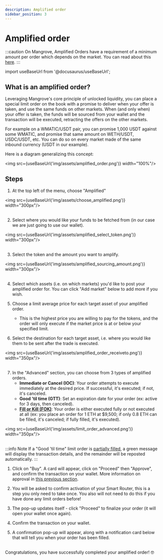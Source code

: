 ```yaml
---
description: Amplified order
sidebar_position: 3
---
```


# Amplified order

:::caution
On Mangrove, Amplified Orders have a requirement of a minimum amount per order which depends on the market. You can read about this [here](./minimum-volume.md).
:::

import useBaseUrl from '@docusaurus/useBaseUrl';

## What is an amplified order?

Leveraging Mangrove's core principle of unlocked liquidity, you can place a special limit order on the book with a promise to deliver when your offer is taken, and use the same funds on other markets.
When (and only when) your offer is taken, the funds will be sourced from your wallet and the transaction will be executed, retracting the offers on the other markets.

For example on a WMATIC/USDT pair, you can promise 1,000 USDT against some WMATIC, and promise that same amount on WETH/USDT, USDC/USDT, etc. You can do so on every market made of the same inbound currency (USDT in our example).

Here is a diagram generalizing this concept:

<img src={useBaseUrl('img/assets/amplified_order.png')} width="100%"/>

## Steps

1. At the top left of the menu, choose "Amplified"
   
<img src={useBaseUrl('img/assets/choose_amplified.png')} width="300px"/><br /><br />

2. Select where you would like your funds to be fetched from (in our case we are just going to use our wallet).

<img src={useBaseUrl('img/assets/amplified_select_token.png')} width="300px"/><br /><br />

3. Select the token and the amount you want to amplify.

<img src={useBaseUrl('img/assets/amplified_sourcing_amount.png')} width="300px"/><br /><br />

4. Select which assets (i.e. on which markets) you'd like to post your amplified order for. You can click "Add market" below to add more if you wish.

5. Choose a limit average price for each target asset of your amplified order.
   * This is the highest price you are willing to pay for the tokens, and the order will only execute if the market price is at or below your specified limit.

6. Select the destination for each target asset, i.e. where you would like them to be sent after the trade is executed.

<img src={useBaseUrl('img/assets/amplified_order_receiveto.png')} width="350px"/><br /><br />

7. In the "Advanced" section, you can choose from 3 types of amplified orders.
    * **Immediate or Cancel (IOC)**: Your order attempts to execute immediately at the desired price. If successful, it's executed; if not, it's canceled.
    * **Good 'til time (GTT)**: Set an expiration date for your order (ex: active for 3 days, then canceled).
    * [**Fill or Kill (FOK)**](../../../../developers/SDK/guides/fill-or-kill.md): Your order is either executed fully or not executed at all (ex: you place an order for 1 ETH at $9,500; if only 0.8 ETH can be filled, it's canceled; if fully filled, it's executed).

<img src={useBaseUrl('img/assets/limit_order_advanced.png')} width="350px"/><br /><br />

:::info Note
If a "Good 'til time" limit order is [partially filled](../how-to-track-open-orders.md#order-is-partially-filled), a green message will display the transaction details, and the remainder will be reposted automatically.
:::

1. Click on "Buy". A card will appear, click on "Proceed" then "Approve", and confirm the transaction on your wallet. More information on approval in [this previous section](../approve-buy.md).

2. You will be asked to confirm activation of your Smart Router, this is a step you only need to take once. You also will not need to do this if you have done any limit orders before!  

3.   The pop-up updates itself - click "Proceed" to finalize your order (it will open your wallet once again).

4.   Confirm the transaction on your wallet.

5.   A confirmation pop-up will appear, along with a notification card below that will tell you when your order has been filled.

<br />
Congratulations, you have successfully completed your amplified order! 🤓<br />